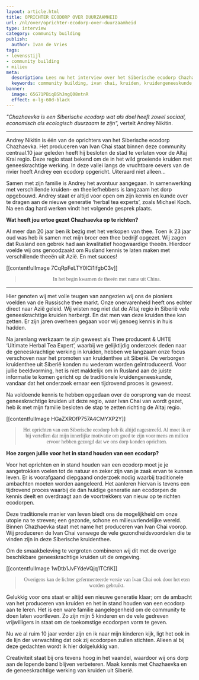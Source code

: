 ```yaml
---
layout: article.html
title: OPRICHTER ECODORP OVER DUURZAAMHEID
url: /nl/over/oprichter-ecodorp-over-duurzaamheid
type: interview
category: community building
publish:
  author: Ivan de Vries
tags:
- levensstijl
- community building
- milieu
meta:
  description: Lees nu het interview over het Siberische ecodorp Chazhaevka. "Chazhaevka is een Siberische ecodorp wat als doel heeft zowel sociaal, economisch als ecologisch duurzaam te zijn", vertelt Andrey Nikitin.
  keywords: community building, ivan chai, kruiden, kruidengeneeskunde, thee, voordelen, lichaam, geest, siberië, traditionele kruidengeneeskunde, natuur, biologisch, alledaags product, geneeskrachtig werking
banner:
  image: 65G71PBiqBShJmgQ08ntnR
  effect: o-lg-60d-black
---
```

_"Chazhaevka is een Siberische ecodorp wat als doel heeft zowel sociaal, economisch als ecologisch duurzaam te zijn",_ vertelt Andrey Nikitin.

<hr>

Andrey Nikitin is één van de oprichters van het Siberische ecodorp Chazhaevka. Het produceren van Ivan Chai staat binnen deze community centraal.10 jaar geleden heeft hij besloten de stad te verlaten voor de Altaj Krai regio. Deze regio staat bekend om de in het wild groeiende kruiden met geneeskrachtige werking. In deze vallei langs de vruchtbare oevers van de rivier heeft Andrey een ecodorp opgericht. Uiteraard niet alleen...

Samen met zijn familie is Andrey het avontuur aangegaan. In samenwerking met verschillende kruiden- en theeliefhebbers is langzaam het dorp opgebouwd. Andrey staat er altijd voor open om zijn kennis en kunde over te dragen aan de nieuwe generatie ‘herbal tea experts’, zoals Michael Koch. Na een dag hard werken vindt het volgende gesprek plaats.

**Wat heeft jou ertoe gezet Chazhaevka op te richten?**

Al meer dan 20 jaar ben ik bezig met het verkopen van thee. Toen ik 23 jaar oud was heb ik samen met mijn broer een thee bedrijf opgezet. Wij zagen dat Rusland een gebrek had aan kwalitatief hoogwaardige theeën. Hierdoor voelde wij ons genoodzaakt om Rusland kennis te laten maken met verschillende theeën uit Azië. En met succes!

[[contentfulImage 7CqRpFeLTY0lCi1lfgbC3v]]
><p style="text-align: center; font-family:papyrus">In het begin kwamen de theeën met name uit China.</p>

<hr>

Hier genoten wij met volle teugen van aangezien wij ons de pioniers voelden van de Russische thee markt. Onze onervarenheid heeft ons echter direct naar Azië geleid. Wij wisten nog niet dat de Altaj regio in Siberië vele geneeskrachtige kruiden herbergt. En dat men van deze kruiden thee kan zetten. Er zijn jaren overheen gegaan voor wij genoeg kennis in huis hadden.

Na jarenlang werkzaam te zijn geweest als Thee producent & UHTE ‘Ultimate Herbal Tea Expert’, waarbij we gelijktijdig onderzoek deden naar de geneeskrachtige werking in kruiden, hebben we langzaam onze focus verschoven naar het promoten van kruidenthee uit Siberië. De verborgen kruidenthee uit Siberië konden nu wederom worden geïntroduceerd. Voor jullie beeldvorming, het is niet makkelijk om in Rusland aan de juiste informatie te komen gericht op de traditionele kruidengeneeskunde, vandaar dat het onderzoek ernaar een tijdrovend proces is geweest.

Na voldoende kennis te hebben opgedaan over de oorsprong van de meest geneeskrachtige kruiden uit deze regio, waar Ivan Chai van wordt gezet, heb ik met mijn familie besloten de stap te zetten richting de Altaj regio.

[[contentfulImage HGaZXROfP757A4CMYXP2Y]]
><p style="text-align: center; font-family:papyrus">Het oprichten van een Siberische ecodorp heb ik altijd nagestreefd. Al moet ik er bij vertellen dat mijn innerlijke motivatie om goed te zijn voor mens en milieu ervoor hebben gezorgd dat we ons dorp konden oprichten. </p>

**Hoe zorgen jullie voor het in stand houden van een ecodorp?**

Voor het oprichten en in stand houden van een ecodorp moet je je aangetrokken voelen tot de natuur en zeker zijn van je zaak ervan te kunnen leven. Er is voorafgaand diepgaand onderzoek nodig waarbij traditionele ambachten moeten worden aangeleerd. Het aanleren hiervan is tevens een tijdrovend proces waarbij de dan huidige generatie aan ecodorpen de kennis deelt en overdraagt aan de voortrekkers van nieuw op te richten ecodorpen.

Deze traditionele manier van leven biedt ons de mogelijkheid om onze utopie na te streven; een gezonde, schone en milieuvriendelijke wereld. Binnen Chazhaevka staat met name het produceren van Ivan Chai voorop. Wij produceren de Ivan Chai vanwege de vele gezondheidsvoordelen die te vinden zijn in deze Siberische kruidenthee.

Om de smaakbeleving te vergroten combineren wij dit met de overige beschikbare geneeskrachtige kruiden uit de omgeving.

[[contentfulImage 1wDtb1JvFYdeVQjq1TCfiK]]
><p style="text-align: center; font-family:papyrus">Overigens kan de lichter gefermenteerde versie van Ivan Chai ook door het eten worden gebruikt.</p>

Gelukkig voor ons staat er altijd een nieuwe generatie klaar; om de ambacht van het produceren van kruiden en het in stand houden van een ecodorp aan te leren. Het is een ware familie aangelegenheid om de community te doen laten voortleven. Zo zijn mijn 5 kinderen en de vele gedreven vrijwilligers in staat om de toekomstige ecodorpen vorm te geven.

Nu we al ruim 10 jaar verder zijn en ik naar mijn kinderen kijk, ligt het ook in de lijn der verwachting dat ook zij ecodorpen zullen stichten. Alleen al bij deze gedachten wordt ik hier dolgelukkig van.

Creativiteit staat bij ons tevens hoog in het vaandel, waardoor wij ons dorp aan de lopende band blijven verbeteren. Maak kennis met Chazhaevka en de geneeskrachtige werking van kruiden uit Siberië.
